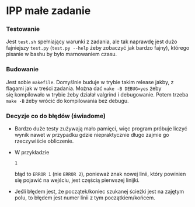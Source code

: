 
# IPP małe zadanie

### Testowanie

Jest `test.sh` spełniający warunki z zadania, ale tak naprawdę jest dużo fajniejszy `test.py` (`test.py --help` żeby zobaczyć jak bardzo fajny), którego pisanie w bashu by było marnowaniem czasu.

### Budowanie

Jest sobie `makefile`. Domyślnie buduje w trybie takim release jakby, z flagami jak w treści zadania. Można dać `make -B DEBUG=yes` żeby się kompilowało w trybie żeby działał valgrind i debugowanie. Potem trzeba `make -B` żeby wrócić do kompilowania bez debugu.

### Decyzje co do błędów (świadome)

- Bardzo duże testy zużywają mało pamięci, więc program próbuje liczyć wynik nawet w przypadku gdzie niepraktycznie długo zajmie go rzeczywiście obliczenie.

- W przykładzie

      1
  
  błąd to `ERROR 1` (nie `ERROR 2`), ponieważ znak nowej linii, który powinien się pojawić na wejściu, jest częścią pierwszej linijki.

- Jeśli błędem jest, że początek/koniec szukanej ścieżki jest na zajętym polu, to błędem jest numer linii z tym początkiem/końcem.

